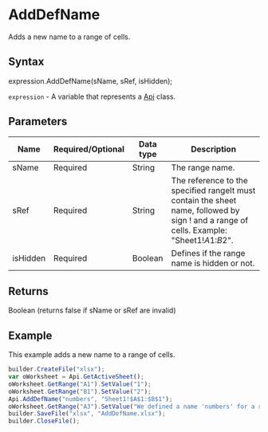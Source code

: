 # AddDefName

Adds a new name to a range of cells.

## Syntax

expression.AddDefName(sName, sRef, isHidden);

`expression` - A variable that represents a [Api](../Api.md) class.

## Parameters

| **Name** | **Required/Optional** | **Data type** | **Description** |
| ------------- | ------------- | ------------- | ------------- |
| sName | Required | String | The range name. |
| sRef | Required | String | The reference to the specified rangeIt must contain the sheet name, followed by sign ! and a range of cells. Example: "Sheet1!$A$1:$B$2". |
| isHidden | Required | Boolean | Defines if the range name is hidden or not. |

## Returns

Boolean (returns false if sName or sRef are invalid)

## Example

This example adds a new name to a range of cells.

```javascript
builder.CreateFile("xlsx");
var oWorksheet = Api.GetActiveSheet();
oWorksheet.GetRange("A1").SetValue("1");
oWorksheet.GetRange("B1").SetValue("2");
Api.AddDefName("numbers", "Sheet1!$A$1:$B$1");
oWorksheet.GetRange("A3").SetValue("We defined a name 'numbers' for a range of cells A1:B1.");
builder.SaveFile("xlsx", "AddDefName.xlsx");
builder.CloseFile();
```